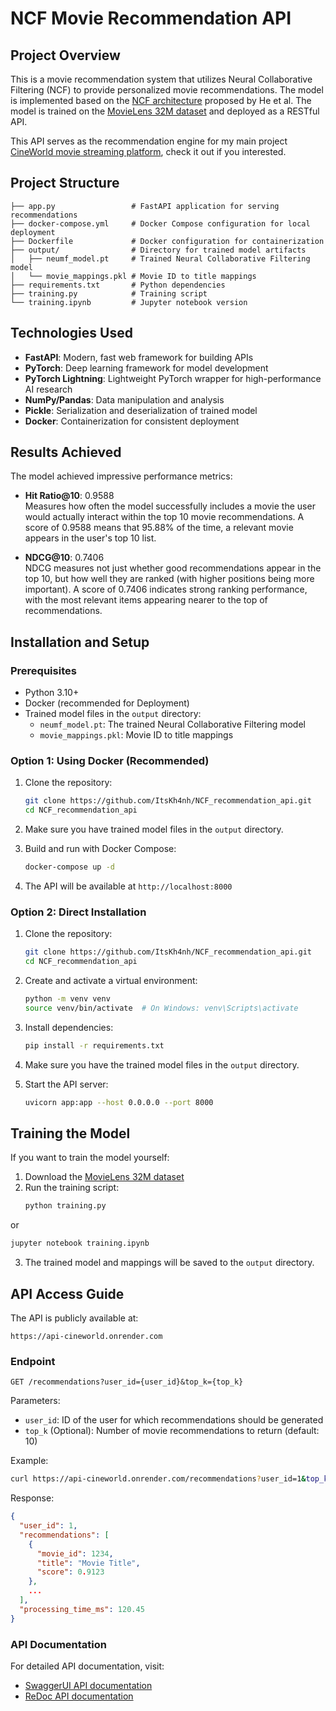 # NCF Movie Recommendation API

## Project Overview
This is a movie recommendation system that utilizes Neural Collaborative Filtering (NCF) to provide personalized movie recommendations. The model is implemented based on the [NCF architecture](https://arxiv.org/abs/1708.05031) proposed by He et al. The model is trained on the [MovieLens 32M dataset](https://grouplens.org/datasets/movielens/) and deployed as a RESTful API.

This API serves as the recommendation engine for my main project [CineWorld movie streaming platform](https://github.com/ItsKh4nh/cineworld_v2), check it out if you interested.

## Project Structure
```
├── app.py                 # FastAPI application for serving recommendations
├── docker-compose.yml     # Docker Compose configuration for local deployment
├── Dockerfile             # Docker configuration for containerization
├── output/                # Directory for trained model artifacts
│   ├── neumf_model.pt     # Trained Neural Collaborative Filtering model
│   └── movie_mappings.pkl # Movie ID to title mappings
├── requirements.txt       # Python dependencies
├── training.py            # Training script
└── training.ipynb         # Jupyter notebook version
```

## Technologies Used
- **FastAPI**: Modern, fast web framework for building APIs
- **PyTorch**: Deep learning framework for model development
- **PyTorch Lightning**: Lightweight PyTorch wrapper for high-performance AI research
- **NumPy/Pandas**: Data manipulation and analysis
- **Pickle**: Serialization and deserialization of trained model
- **Docker**: Containerization for consistent deployment

## Results Achieved

The model achieved impressive performance metrics:

- **Hit Ratio@10**: 0.9588  
  Measures how often the model successfully includes a movie the user would actually interact within the top 10 movie recommendations. A score of 0.9588 means that 95.88% of the time, a relevant movie appears in the user's top 10 list.

- **NDCG@10**: 0.7406  
  NDCG measures not just whether good recommendations appear in the top 10, but how well they are ranked (with higher positions being more important). A score of 0.7406 indicates strong ranking performance, with the most relevant items appearing nearer to the top of recommendations.

## Installation and Setup

### Prerequisites
- Python 3.10+
- Docker (recommended for Deployment)
- Trained model files in the `output` directory:
  - `neumf_model.pt`: The trained Neural Collaborative Filtering model
  - `movie_mappings.pkl`: Movie ID to title mappings

### Option 1: Using Docker (Recommended)

1. Clone the repository:
   ```bash
   git clone https://github.com/ItsKh4nh/NCF_recommendation_api.git
   cd NCF_recommendation_api
   ```

2. Make sure you have trained model files in the `output` directory.

3. Build and run with Docker Compose:
   ```bash
   docker-compose up -d
   ```

4. The API will be available at `http://localhost:8000`

### Option 2: Direct Installation

1. Clone the repository:
   ```bash
   git clone https://github.com/ItsKh4nh/NCF_recommendation_api.git
   cd NCF_recommendation_api
   ```

2. Create and activate a virtual environment:
   ```bash
   python -m venv venv
   source venv/bin/activate  # On Windows: venv\Scripts\activate
   ```

3. Install dependencies:
   ```bash
   pip install -r requirements.txt
   ```

4. Make sure you have the trained model files in the `output` directory.

5. Start the API server:
   ```bash
   uvicorn app:app --host 0.0.0.0 --port 8000
   ```

## Training the Model
If you want to train the model yourself:

1. Download the [MovieLens 32M dataset](https://grouplens.org/datasets/movielens/)
2. Run the training script:
   ```bash
   python training.py
   ```
or
   ```bash
   jupyter notebook training.ipynb
   ```

3. The trained model and mappings will be saved to the `output` directory.

## API Access Guide

The API is publicly available at:
```
https://api-cineworld.onrender.com
```

### Endpoint

```
GET /recommendations?user_id={user_id}&top_k={top_k}
```

Parameters:
- `user_id`: ID of the user for which recommendations should be generated
- `top_k` (Optional): Number of movie recommendations to return (default: 10)

Example:
```bash
curl https://api-cineworld.onrender.com/recommendations?user_id=1&top_k=10
```

Response:
```json
{
  "user_id": 1,
  "recommendations": [
    {
      "movie_id": 1234,
      "title": "Movie Title",
      "score": 0.9123
    },
    ...
  ],
  "processing_time_ms": 120.45
}
```

### API Documentation

For detailed API documentation, visit:
- [SwaggerUI API documentation](https://api-cineworld.onrender.com/docs)
- [ReDoc API documentation](https://api-cineworld.onrender.com/redoc)